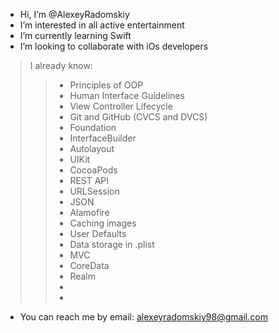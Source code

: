 - Hi, I’m @AlexeyRadomskiy
- I’m interested in all active entertainment
- I’m currently learning Swift
- I’m looking to collaborate with iOs developers


> I already know:
>>  * Principles of OOP
>>  * Human Interface Guidelines
>>  * View Controller Lifecycle
>>  * Git and GitHub (CVCS and DVCS)
>>  * Foundation
>>  * InterfaceBuilder
>>  * Autolayout
>>  * UIKit
>>  * CocoaPods
>>  * REST API
>>  * URLSession
>>  * JSON
>>  * Alamofire
>>  * Caching images
>>  * User Defaults
>>  * Data storage in .plist
>>  * MVC
>>  * CoreData
>>  * Realm
>>  *
>>  *
    
- You can reach me by email: alexeyradomskiy98@gmail.com
